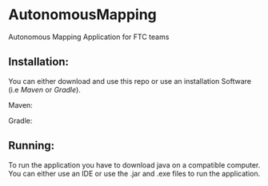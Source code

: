 # AutonomousMapping
Autonomous Mapping Application for FTC teams

## Installation:
You can either download and use this repo or use an installation Software (i.e <i>Maven</i> or <i>Gradle</i>).

Maven:


Gradle:

## Running:
To run the application you have to download java on a compatible computer. You can either use an IDE or use the .jar and .exe files to run the application.

